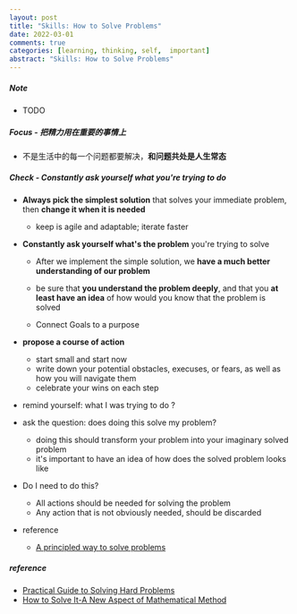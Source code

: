 ```yaml
---
layout: post
title: "Skills: How to Solve Problems"
date: 2022-03-01
comments: true
categories: [learning, thinking, self,  important]
abstract: "Skills: How to Solve Problems"
---
```


##### Note
* TODO 

##### Focus - 把精力用在重要的事情上 
* 不是生活中的每一个问题都要解决，**和问题共处是人生常态**    


##### **Check -   Constantly ask yourself what you're trying to do**  
* **Always pick the simplest solution** that solves your immediate problem, then **change it when it is needed**    

    + keep is agile and adaptable; iterate faster  
    

*  **Constantly ask yourself what's the problem** you're trying to solve  
    + After we implement the simple solution, we **have a much better understanding of our problem**  

    + be sure that **you understand the problem deeply**, and that you **at least have an idea** of how would you know that the problem is solved  

    + Connect Goals to a purpose   
             
* **propose a course of action**  
    + start small and start now  
    + write down your potential obstacles, execuses, or fears, as well as how you will navigate them  
    + celebrate your wins on each step  

* remind yourself: what I was trying to do ?

* ask the question: does doing this solve my problem?  
    + doing this should transform your problem into your imaginary solved problem 
    + it's important to have an idea of how does the solved problem looks like  

* Do I need to do this?  
    + All actions should be needed for solving the problem  
    + Any action that is not obviously needed, should be discarded  

* reference 
    + [A principled way to solve problems](https://emasquil.github.io/posts/solving-problems/)


##### reference
* [Practical Guide to Solving Hard Problems](https://praeclarum.org/2022/02/19/hard-problems.html)
* [How to Solve It-A New Aspect of Mathematical Method](https://book.douban.com/subject/1456890/)
